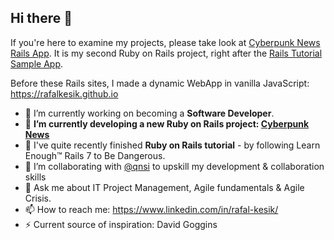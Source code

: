 ## Hi there 👋

If you're here to examine my projects, please take look at [Cyberpunk News Rails App](https://github.com/rafalkesik/Cyberpunk_News). It is my second Ruby on Rails project, right after the [Rails Tutorial Sample App](https://github.com/rafalkesik/sample_app/blob/main/README.md).

Before these Rails sites, I made a dynamic WebApp in vanilla JavaScript: https://rafalkesik.github.io

- 🔭 I’m currently working on becoming a **Software Developer**.
- 🌱 **I’m currently developing a new Ruby on Rails project: [Cyberpunk News](https://github.com/rafalkesik/Cyberpunk_News)**
- 🌱 I've quite recently finished **Ruby on Rails tutorial** - by following Learn Enough™ Rails 7 to Be Dangerous.
- 👯 I’m collaborating with [@qnsi](https://github.com/qnsi) to upskill my development & collaboration skills
- 💬 Ask me about IT Project Management, Agile fundamentals & Agile Crisis.
- 📫 How to reach me: https://www.linkedin.com/in/rafal-kesik/
- ⚡ Current source of inspiration: David Goggins
